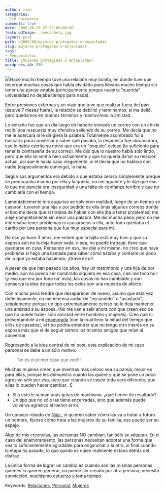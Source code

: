 ```yaml
---
author: ivan
categories:
- Sin categoría
comments: true
date: 2006-06-29 07:25:00+00:00
featuredImage: ./wecanhelp.jpg
layout: post
path: /2006/06/mujeres-protegidas-o-enjauladas
slug: mujeres-protegidas-o-enjauladas
tags:
- Pensamientos
title: ¿Mujeres protegidas o enjauladas?
wordpress_id: 936
---
```


[![](https://photos1.blogger.com/blogger/5311/455/200/wecanhelp.jpg)](http://photos1.blogger.com/blogger/5311/455/1600/wecanhelp.jpg)Hace mucho tiempo tuve una relación muy bonita, en donde tuve que recordar muchas cosas que había olvidado pues llevaba mucho tiempo sin tener una pareja estable (principalmente porque nuestra "querida" universidad no dejaba tiempo para nada).

Entre presiones externas y un viaje que tuve que realizar fuera del país (estuve 7 meses fuera), la relación se debilitó y terminamos, sí me dolió, pero quedamos en buenos términos y mantuvimos la amistad.

Lo extraño fue que un día luego de haberle enviado un correo con un chiste recibí una respuesta muy ofensiva saliendo de su correo. Me decía que no me le acercara ni le dirigiera la palabra. Totalmente asombrado fui a buscarla para conversar y saber qué pasaba, la respuesta fue abrumadora, eso lo había escrito su novio que era un "poquito" celoso (lo suficiente para tener la contraseña de su correo). Me dijo que lo nuestro había sido lindo, pero que ella se sentía bien actualmente y que no quería dañar su relación actual, así que le hacía caso ciegamente, si él decía que no hablara con nadie (especialmente conmigo), lo haría.

Según sus argumentos era debido a que estaba celoso simplemente porque se preocupaba mucho por ella y la quería, no me aguanté y le dije que eso lo que me parecía era inseguridad y una falta de confianza terrible y que no cambiaría con el tiempo.

Lamentablemente mis augurios se volvieron realidad, luego de un tiempo se casaron, tuvieron una hija y por pedido de ella (más algunos correos donde el tipo me decía que si trataba de hablar con ella iba a tener problemas) me alejé completamente sin decir una palabra. Me dio mucha pena, pero no me interesaba tener problemas ni causárselos a ella, ante todo quedaba el cariño por una persona que fue muy especial para mi.

De eso ya hace 3 años, me enteré que la hijita está muy bien y que su esposo aún no la deja hacer nada, o sea, no puede trabajar, tiene que quedarse en casa. Pensando en eso, me dije a mi mismo, no creo que haya problema si hago una llamada para saber cómo estaba y contarle un poco de lo que yo estaba haciendo. ¡Grave error!

A pesar de que han pasado los años, hay un matrimonio y una hija de por medio, aún no puedo ser nombrado siquiera en esa casa, casi me tocó huir (y eso que era por fono na' más), las cosas no han cambiado y aún conserva la idea de que todos los celos son una muestra de afecto.

Con mucha pena tendré que desaparecer de nuevo, asumo que esta vez definitivamente, no me interesa andar de "escondido" o "asustado", simplemente porque un tipo extremadamente celoso no le deja mantener una amistad a su esposa. (No me van a salir ahora con que creen eso de que no puede haber sólo amistad entre hombres y mujeres). Creo que ni presentándole a mi [enamorada](https://nitadp.blogspot.com/) (con la cual llevo la mitad del tiempo que ellos de casados), el tipo podría entender que no tengo otro interés en su esposa más que el de seguir siendo los mismos amigos que reían al conversar.

Regresando a la idea central de mi post, esta explicación de mi caso personal se debe a un sólo motivo:

<blockquote>No es el primer caso que veo!!!</blockquote>

Muchas mujeres creen que mientras más celoso sea su pareja, mejor es para ellas, porque les demuestra cuanto las quiere y que se pone un poco agresivo sólo por eso, pero que cuando se casen todo será diferente, que ellas lo pueden hacer cambiar. :S

- Si a esto le suman unas gotas de machismo.
  ¿qué tienen de resultado?
- Un tipo que no sólo las tiene encerradas, sino que además puede volverse agresivo al menor error.

Un consejo robado de [Nita-](https://nitadp.blogspot.com/), si quieren saber cómo las va a tratar a futuro un hombre, fíjense cómo trata a las mujeres de su familia, ese puede ser su espejo.

Algo de mis creencias, las personas NO cambian, tan sólo se adaptan. En el caso del enamoramiento, las personas necesitan adoptar una forma que sea lo suficientemente agradable para enganchar a la otra, al final cuando la etapa ha pasado, lo que queda es quien realmente estaba detrás del disfraz.

La única forma de lograr un cambio es cuando son las mismas personas quienes lo quieren generar, no puede ser creado por otra persona, necesita convicción, muchísimo esfuerzo y toma tiempo.

Keywords: [Relaciones](https://www.technorati.com/tags/Relaciones), [Personal](http://www.technorati.com/tags/Personal), [Mujeres
](https://www.technorati.com/tags/Mujeres)
